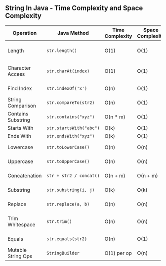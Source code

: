 ## String In Java - Time Complexity and Space Complexity

| Operation          | Java Method             | Time Complexity | Space Complexity | Description                      |
| ------------------ | ----------------------- | --------------- | ---------------- | -------------------------------- |
| Length             | `str.length()`          | O(1)            | O(1)             | Returns the number of characters |
| Character Access   | `str.charAt(index)`     | O(1)            | O(1)             | Access character at index        |
| Find Index         | `str.indexOf('x')`      | O(n)            | O(1)             | Find index of a character        |
| String Comparison  | `str.compareTo(str2)`   | O(n)            | O(1)             | Lexicographical comparison       |
| Contains Substring | `str.contains("xyz")`   | O(n \* m)       | O(1)             | Checks for substring             |
| Starts With        | `str.startsWith("abc")` | O(k)            | O(1)             | Prefix check                     |
| Ends With          | `str.endsWith("xyz")`   | O(k)            | O(1)             | Suffix check                     |
| Lowercase          | `str.toLowerCase()`     | O(n)            | O(n)             | Converts to lowercase            |
| Uppercase          | `str.toUpperCase()`     | O(n)            | O(n)             | Converts to uppercase            |
| Concatenation      | `str + str2 / concat()` | O(n + m)        | O(n + m)         | Joins two strings                |
| Substring          | `str.substring(i, j)`   | O(k)            | O(k)             | Extract substring                |
| Replace            | `str.replace(a, b)`     | O(n)            | O(n)             | Replace characters               |
| Trim Whitespace    | `str.trim()`            | O(n)            | O(n)             | Removes leading/trailing spaces  |
| Equals             | `str.equals(str2)`      | O(n)            | O(1)             | Checks string equality           |
| Mutable String Ops | `StringBuilder`         | O(1) per op     | O(n)             | Efficient for editing strings    |
